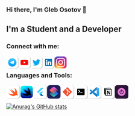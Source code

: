 ### Hi there, I'm Gleb Osotov 👋

## I'm a Student and a Developer

### Connect with me:

[<img align="left" alt="Telegram" width="32px" src="icons/telegram.png" />][telegram]
[<img align="left" alt="YouTube" width="32px" src="icons/youtube.png" />][youtube]
[<img align="left" alt="Twitter" width="32px" src="icons/twitter.png" />][twitter]
[<img align="left" alt="LinkedIn" width="32px" src="icons/linkedin.png" />][linkedin]
[<img align="left" alt="Instagram" width="32px" src="icons/instagram.png" />][instagram]

<br />

### Languages and Tools:

[<img align="left" alt="Swift" width="36px" src="icons/swift.png" />](https://swift.org)
[<img align="left" alt="Swift" width="36px" src="icons/swiftui.png" />](https://developer.apple.com/xcode/swiftui/)
[<img align="left" alt="Flutter" width="36px" src="icons/flutter.png" />](https://flutter.dev)
[<img align="left" alt="Apple Shortcuts" width="36px" src="icons/shortcuts.png"/>](https://support.apple.com/en-gb/guide/shortcuts/)
[<img align="left" alt="Git" width="36px" src="icons/git.png" />](https://git-scm.com)
[<img align="left" alt="Terminal" width="36px" src="icons/terminal.png" />](https://ohmyz.sh/)
[<img align="left" alt="Visual Studio Code" width="36px" src="icons/vscode.png" />](https://code.visualstudio.com)
[<img align="left" alt="Notion" width="36px" src="icons/notion.png" />](https://notion.so)
[<img align="left" alt="Toggl Track" width="36px" src="icons/toggl.png" />](https://toggl.com)

<br />
<br />

[![Anurag's GitHub stats](https://github-readme-stats-sable-ten.vercel.app//api?username=glebosotov)](https://github.com/anuraghazra/github-readme-stats)



[twitter]: https://twitter.com/glebosotov
[telegram]: https://t.me/glebosotov
[youtube]: https://www.youtube.com/channel/UCfF0_M1nJmGHQbhQx9Z21Rg
[instagram]: https://instagram.com/glebosotov
[linkedin]: https://linkedin.com/in/glebosotov
